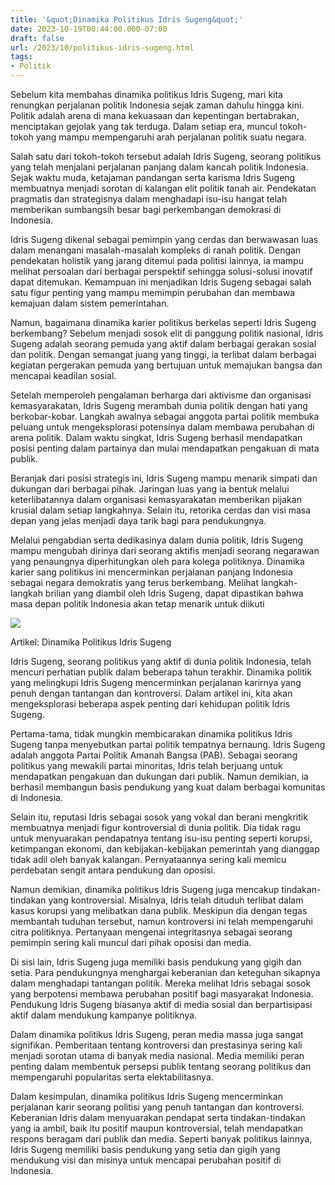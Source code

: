 ```yaml
---
title: '&quot;Dinamika Politikus Idris Sugeng&quot;'
date: 2023-10-19T00:44:00.000-07:00
draft: false
url: /2023/10/politikus-idris-sugeng.html
tags: 
- Politik
---
```


  

Sebelum kita membahas dinamika politikus Idris Sugeng, mari kita renungkan perjalanan politik Indonesia sejak zaman dahulu hingga kini. Politik adalah arena di mana kekuasaan dan kepentingan bertabrakan, menciptakan gejolak yang tak terduga. Dalam setiap era, muncul tokoh-tokoh yang mampu mempengaruhi arah perjalanan politik suatu negara.

  

Salah satu dari tokoh-tokoh tersebut adalah Idris Sugeng, seorang politikus yang telah menjalani perjalanan panjang dalam kancah politik Indonesia. Sejak waktu muda, ketajaman pandangan serta karisma Idris Sugeng membuatnya menjadi sorotan di kalangan elit politik tanah air. Pendekatan pragmatis dan strategisnya dalam menghadapi isu-isu hangat telah memberikan sumbangsih besar bagi perkembangan demokrasi di Indonesia.

  

Idris Sugeng dikenal sebagai pemimpin yang cerdas dan berwawasan luas dalam menangani masalah-masalah kompleks di ranah politik. Dengan pendekatan holistik yang jarang ditemui pada politisi lainnya, ia mampu melihat persoalan dari berbagai perspektif sehingga solusi-solusi inovatif dapat ditemukan. Kemampuan ini menjadikan Idris Sugeng sebagai salah satu figur penting yang mampu memimpin perubahan dan membawa kemajuan dalam sistem pemerintahan.

  

Namun, bagaimana dinamika karier politikus berkelas seperti Idris Sugeng berkembang? Sebelum menjadi sosok elit di panggung politik nasional, Idris Sugeng adalah seorang pemuda yang aktif dalam berbagai gerakan sosial dan politik. Dengan semangat juang yang tinggi, ia terlibat dalam berbagai kegiatan pergerakan pemuda yang bertujuan untuk memajukan bangsa dan mencapai keadilan sosial.

  

Setelah memperoleh pengalaman berharga dari aktivisme dan organisasi kemasyarakatan, Idris Sugeng merambah dunia politik dengan hati yang berkobar-kobar. Langkah awalnya sebagai anggota partai politik membuka peluang untuk mengeksplorasi potensinya dalam membawa perubahan di arena politik. Dalam waktu singkat, Idris Sugeng berhasil mendapatkan posisi penting dalam partainya dan mulai mendapatkan pengakuan di mata publik.

  

Beranjak dari posisi strategis ini, Idris Sugeng mampu menarik simpati dan dukungan dari berbagai pihak. Jaringan luas yang ia bentuk melalui keterlibatannya dalam organisasi kemasyarakatan memberikan pijakan krusial dalam setiap langkahnya. Selain itu, retorika cerdas dan visi masa depan yang jelas menjadi daya tarik bagi para pendukungnya.

  

Melalui pengabdian serta dedikasinya dalam dunia politik, Idris Sugeng mampu mengubah dirinya dari seorang aktifis menjadi seorang negarawan yang penaungnya diperhitungkan oleh para kolega politiknya. Dinamika karier sang politikus ini mencerminkan perjalanan panjang Indonesia sebagai negara demokratis yang terus berkembang. Melihat langkah-langkah brilian yang diambil oleh Idris Sugeng, dapat dipastikan bahwa masa depan politik Indonesia akan tetap menarik untuk diikuti

  

![](https://img.beritasatu.com/cache/beritasatu/600x350-2/05112012153938.jpg)

  

Artikel: Dinamika Politikus Idris Sugeng

  

Idris Sugeng, seorang politikus yang aktif di dunia politik Indonesia, telah mencuri perhatian publik dalam beberapa tahun terakhir. Dinamika politik yang melingkupi Idris Sugeng mencerminkan perjalanan karirnya yang penuh dengan tantangan dan kontroversi. Dalam artikel ini, kita akan mengeksplorasi beberapa aspek penting dari kehidupan politik Idris Sugeng.

  

Pertama-tama, tidak mungkin membicarakan dinamika politikus Idris Sugeng tanpa menyebutkan partai politik tempatnya bernaung. Idris Sugeng adalah anggota Partai Politik Amanah Bangsa (PAB). Sebagai seorang politikus yang mewakili partai minoritas, Idris telah berjuang untuk mendapatkan pengakuan dan dukungan dari publik. Namun demikian, ia berhasil membangun basis pendukung yang kuat dalam berbagai komunitas di Indonesia.

  

Selain itu, reputasi Idris sebagai sosok yang vokal dan berani mengkritik membuatnya menjadi figur kontroversial di dunia politik. Dia tidak ragu untuk menyuarakan pendapatnya tentang isu-isu penting seperti korupsi, ketimpangan ekonomi, dan kebijakan-kebijakan pemerintah yang dianggap tidak adil oleh banyak kalangan. Pernyataannya sering kali memicu perdebatan sengit antara pendukung dan oposisi.

  

Namun demikian, dinamika politikus Idris Sugeng juga mencakup tindakan-tindakan yang kontroversial. Misalnya, Idris telah dituduh terlibat dalam kasus korupsi yang melibatkan dana publik. Meskipun dia dengan tegas membantah tuduhan tersebut, namun kontroversi ini telah mempengaruhi citra politiknya. Pertanyaan mengenai integritasnya sebagai seorang pemimpin sering kali muncul dari pihak oposisi dan media.

  

Di sisi lain, Idris Sugeng juga memiliki basis pendukung yang gigih dan setia. Para pendukungnya menghargai keberanian dan keteguhan sikapnya dalam menghadapi tantangan politik. Mereka melihat Idris sebagai sosok yang berpotensi membawa perubahan positif bagi masyarakat Indonesia. Pendukung Idris Sugeng biasanya aktif di media sosial dan berpartisipasi aktif dalam mendukung kampanye politiknya.

  

Dalam dinamika politikus Idris Sugeng, peran media massa juga sangat signifikan. Pemberitaan tentang kontroversi dan prestasinya sering kali menjadi sorotan utama di banyak media nasional. Media memiliki peran penting dalam membentuk persepsi publik tentang seorang politikus dan mempengaruhi popularitas serta elektabilitasnya.

  

Dalam kesimpulan, dinamika politikus Idris Sugeng mencerminkan perjalanan karir seorang politisi yang penuh tantangan dan kontroversi. Keberanian Idris dalam menyuarakan pendapat serta tindakan-tindakan yang ia ambil, baik itu positif maupun kontroversial, telah mendapatkan respons beragam dari publik dan media. Seperti banyak politikus lainnya, Idris Sugeng memiliki basis pendukung yang setia dan gigih yang mendukung visi dan misinya untuk mencapai perubahan positif di Indonesia.